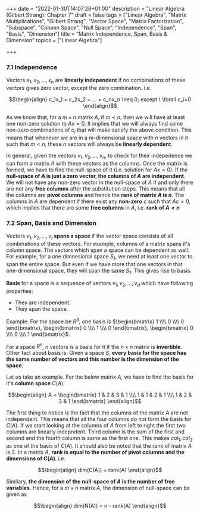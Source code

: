 +++
date = "2022-01-30T14:07:28+01:00"
description = "Linear Algebra (Gilbert Strang): Chapter 7"
draft = false
tags = ["Linear Algebra", "Matrix Multiplications", "Gilbert Strang",
"Vector Space", "Matrix Factorization", "Subspace", "Column Space", "Null Space", "Independence", "Span", "Basis", "Dimension"]
title = "Matrix Independence, Span, Basis & Dimension"
topics = ["Linear Algebra"]

+++

### 7.1 Independence
Vectors $x_1,x_2, ..., x_n$ are <b>linearly independent</b> if no combinations of these vectors gives zero vector, except the zero combination. i.e.



$$\begin{align}
c_1x_1 + c_2x_2 + ... + c_nx_n \neq 0; except \ \forall c_i=0
\end{align}$$

As we know that, for a $m \times n$ matrix $A$, if $m < n$, then we will have at least one non-zero solution to $Ax=0$. It implies that we will always find some non-zero combinations of $c_i$ that will make satisfy the above condition. This means that whenever we are in a m-dimensional space with $n$ vectors in it such that $m < n$, these $n$ vectors will always be <b>linearly dependent</b>.

In general, given the vectors $v_1, v_2, ..., v_n$, to check for their indepedence we can form a matrix $A$ with these vectors as the columns. Once the matrix is formed, we have to find the null-space of it (i.e. solution for $Ax=0$). If the <b>null-space of $A$ is just a zero vector, the columns of $A$ are independent</b>. We will not have any non-zero vector in the null-space of $A$ if and only there are not any <b>free columns</b> after the substitution steps. This means that all the columns are <b>pivot columns</b> and hence the <b>rank of matrix $A$ is $n$</b>. The columns in $A$ are dependent if there exist any <b>non-zero</b> $c$ such that $Ac=0$, which implies that there are some <b>free columns</b> in $A$, i.e. <b>rank of $A < n$</b>


### 7.2 Span, Basis and Dimension

Vectors $v_1, v_2, ..., v_l$ <b>spans a space</b> if the vector space consists of all combinations of these vectors. For example, columns of a matrix spans it's column space. The vectors which span a space can be dependent as well. For example, for a one dimnesional space $S_1$, we need at least one vector to span the entire space. But even if we have more that one vectors in that one-dimensional space, they will span the same $S_1$. This gives rise to basis.

<b>Basis</b> for a space is a sequence of vectors $v_1, v_2, ..., v_d$ which have following properties:
* They are independent.
* They span the space.

Example: For the space be $R^3$, one basis is $\begin{bmatrix}
    1 \\\\
    0 \\\\
    0
\end{bmatrix}, \begin{bmatrix}
    0 \\\\
    1 \\\\
    0
\end{bmatrix}, \begin{bmatrix}
    0 \\\\
    0 \\\\
    1
\end{bmatrix}$.

For a space $R^n$, $n$ vectors is a basis for it if the $n \times n$ matrix is <b>invertible</b>. Other fact about basis is: Given a space $S$, <b>every basis for the space has the same number of vectors and this number is the dimension of the space</b>.

Let us take an example. For the below matrix $A$, we have to find the basis for it's <b>column space</b> $C(A)$. 

$$\begin{align}
A = \begin{bmatrix}
    1 & 2 & 3 & 1 \\\\
    1 & 1 & 2 & 1 \\\\
    1 & 2 & 3 & 1
\end{bmatrix}
\end{align}$$

The first thing to notice is the fact that the columns of the matrix $A$ are not independent. This means that all the four columns do not form the basis for $C(A)$. If we start looking at the columns of $A$ from left to right the first two columns are linearly indepndent. Third column is the sum of the first and second and the fourth column is same as the first one. This makes $col_1, col_2$ as one of the basis of $C(A)$. It should also be noted that the rank of matrix $A$ is $2$. In a matrix $A$, <b>rank is equal to the number of pivot columns and the dimensions of $C(A)$</b>. i.e.

$$\begin{align}
dim(C(A)) = rank(A)
\end{align}$$

Similary, <b>the dimension of the null-space of $A$ is the number of free variables.</b> Hence, for a $m \times n$ matrix $A$, the dimension of null-space can be given as

$$\begin{align}
dim(N(A)) = n - rank(A)
\end{align}$$
